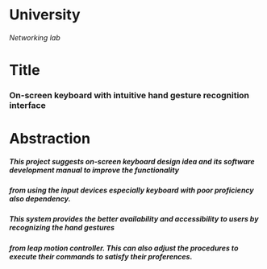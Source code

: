 # University
###### Networking lab

# Title

### On-screen keyboard with intuitive hand gesture recognition interface

# Abstraction

##### This project suggests on-screen keyboard design idea and its software development manual to improve the functionality 

##### from using the input devices especially keyboard with poor proficiency also dependency. 

##### This system provides the better availability and accessibility to users by recognizing the hand gestures 

##### from leap motion controller. This can also adjust the procedures to execute their commands to satisfy their proferences. 
